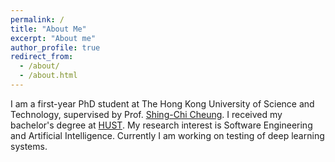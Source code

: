 ```yaml
---
permalink: /
title: "About Me"
excerpt: "About me"
author_profile: true
redirect_from: 
  - /about/
  - /about.html
---
```

I am a first-year PhD student at The Hong Kong University of Science and Technology, supervised by Prof. [Shing-Chi Cheung](http://home.cse.ust.hk/faculty/scc/). I received my bachelor's degree at [HUST](http://english.hust.edu.cn/). My research interest is Software Engineering and Artificial Intelligence. Currently I am working on testing of deep learning systems.
